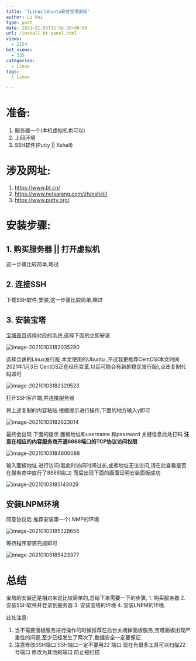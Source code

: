 ```yaml
---
title: '[Linux]Ubuntu安装宝塔面板'
author: Li Hui
type: post
date: 2021-01-03T15:56:30+00:00
url: /install-bt-panel.html
views:
  - 2154
bot_views:
  - 335
categories:
  - Linux
tags:
  - Linux

---
```

# 准备:

  1. 服务器一个(本机虚拟机也可以)
  2. 上网环境
  3. SSH软件(Putty || Xshell)

# 涉及网址:

  1. https://www.bt.cn/
  2. https://www.netsarang.com/zh/xshell/
  3. https://www.putty.org/

# 安装步骤:

## 1. 购买服务器 || 打开虚拟机

这一步骤比较简单,略过

## 2. 连接SSH

下载SSH软件,安装,这一步骤比较简单,略过

## 3. 安装宝塔

<a class="wp-editor-md-post-content-link" href="https://www.bt.cn/" target="_blank"  rel="nofollow" >宝塔首页</a>选择对应的系统,选择下面的立即安装

![image-20210103182035280][1] 

选择合适的Linux发行版 本文使用的Ubuntu ,不过我更推荐CentOS(本文时间2021年1月3日 CentOS正在经历变革,以后可能会有新的稳定发行版),点击复制代码即可

![image-20210103182329523][2] 

打开SSH客户端,并连接服务器

将上述复制的内容粘贴 根据提示进行操作,下面的地方输入y即可

![image-20210103182623014][3] 

最终会出现 下面的提示 面板地址和username 和password 关键信息此处打码 **注意在相应的内容服务商开通8888端口的TCP协议访问权限**

![image-20210103184806088][4] 

输入面板地址 进行访问(若此时访问时间过长,或者地址无法访问,请在此查看是否在服务商中放行了8888端口) 而后出现下面的画面证明安装面板成功

![image-20210103185143029][5] 

## 安装LNPM环境

同意协议后 推荐安装第一个LNMP的环境

![image-20210103185328658][6] 

等待程序安装完成即可

![image-20210103185423377][7] 

# 总结

宝塔的安装还是相对来说比较简单的,总结下来需要一下的步骤, 1. 购买服务器 2. 安装SSH软件并登录到服务器 3. 安装宝塔的环境 4. 安装LNPM的环境.

此处注意:

  1. 当不需要面板服务进行操作的时候推荐在后台关闭掉面板服务,宝塔面板出现严重性的问题,至少已经发生了两次了,数据安全一定要保证.
  2. 注意修改SSH端口 SSH端口一定不要用22 端口 现在有很多工具可以扫描22号端口 修改为其他的端口 防止被扫描

 [1]: https://image-cdn-1253731526.cos.ap-beijing.myqcloud.com/img/image-20210103182035280.png
 [2]: https://image-cdn-1253731526.cos.ap-beijing.myqcloud.com/img/image-20210103182329523.png
 [3]: https://image-cdn-1253731526.cos.ap-beijing.myqcloud.com/img/image-20210103182623014.png
 [4]: https://image-cdn-1253731526.cos.ap-beijing.myqcloud.com/img/image-20210103184806088.png
 [5]: https://image-cdn-1253731526.cos.ap-beijing.myqcloud.com/img/image-20210103185143029.png
 [6]: https://image-cdn-1253731526.cos.ap-beijing.myqcloud.com/img/image-20210103185328658.png
 [7]: https://image-cdn-1253731526.cos.ap-beijing.myqcloud.com/img/image-20210103185423377.png